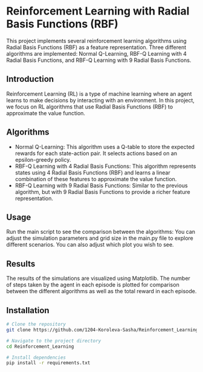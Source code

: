 # Reinforcement Learning with Radial Basis Functions (RBF)
This project implements several reinforcement learning algorithms using Radial Basis Functions (RBF) as a feature representation. Three different algorithms are implemented: Normal Q-Learning, RBF-Q Learning with 4 Radial Basis Functions, and RBF-Q Learning with 9 Radial Basis Functions.

## Introduction
Reinforcement Learning (RL) is a type of machine learning where an agent learns to make decisions by interacting with an environment. In this project, we focus on RL algorithms that use Radial Basis Functions (RBF) to approximate the value function.

## Algorithms
 - Normal Q-Learning: This algorithm uses a Q-table to store the expected rewards for each state-action pair. It selects actions based on an epsilon-greedy policy.
 - RBF-Q Learning with 4 Radial Basis Functions: This algorithm represents states using 4 Radial Basis Functions (RBF) and learns a linear combination of these features to approximate the value function.
 - RBF-Q Learning with 9 Radial Basis Functions: Similar to the previous algorithm, but with 9 Radial Basis Functions to provide a richer feature representation.


## Usage
Run the main script to see the comparison between the algorithms:
You can adjust the simulation parameters and grid size in the main.py file to explore different scenarios.
You can also adjust which plot you wish to see. 
## Results
The results of the simulations are visualized using Matplotlib. The number of steps taken by the agent in each episode is plotted for comparison between the different algorithms as well as the total reward in each episode. 

## Installation
```bash
# Clone the repository 
git clone https://github.com/1204-Koroleva-Sasha/Reinforcement_Learning.git

# Navigate to the project directory
cd Reinforcement_Learning

# Install dependencies
pip install -r requirements.txt